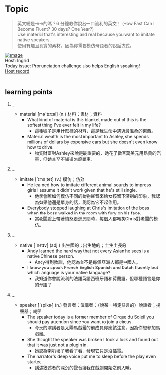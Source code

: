# Topic

> 英文總是卡卡的嗎？6 分鐘教你說出一口流利的英文！ (How Fast Can I Become Fluent? 30 days? One Year?) <br>
> Use material that's interesting and real because you want to imitate native speakers. <br>
> 使用有趣且真實的素材，因為你需要模仿母語者的說話方式。 <br>

[![Image](https://cdn.voicetube.com/assets/thumbnails/bY7hVunxyN8.jpg)](https://www.youtube.com/embed/bY7hVunxyN8?rel=0&showinfo=0&cc_load_policy=0&controls=1&autoplay=1&iv_load_policy=3&playsinline=1&wmode=transparent&start=200&end=208&enablejsapi=1&origin=https://tw.voicetube.com&widgetid=1)<br>
Host: Ingrid
<br>Today issue: Pronunciation challenge also helps English speaking!
<br>
[Host record](https://cdn.voicetube.com/tmp/everyday_records/ingrid.wang_vt_50297/3232.mp3)
<br><br>
## learning points
1. _
	* material [məˋtɪrɪəl] (n.) 材料；素材；資料
		- What kind of material is this blanket made out of this is the softest thing I've ever felt in my life?
			+ 這種毯子是用什麼樣的材料，這是我生命中遇過最溫柔的東西。
		- Material wealth is the most important to Ashley, she spends millions of dollars by expensive cars but she doesn't even know how to drive.
			+ 物質財富對Ashley來說是最重要的，她花了數百萬美元用昂貴的汽車，但她甚至不知道怎麼開車。

2. _
	* imitate [ˋɪmə͵tet] (v.) 模仿；仿效
		- He learned how to imitate different animal sounds to impress girls I assume it didn't work given that he's still single.
			+ 他學會瞭如何模仿不同的動物聲音來給女孩留下深刻的印象，我認為如果他還是單身的話，我認為它不起作用。
		- Everybody stopped laughing at Chris's imitation of the boss when the boss walked in the room with fury on his face.
			+ 當老闆臉上帶著憤怒走進房間時，每個人都嘲笑Chris對老闆的模仿。

3. _
	* native [ˋnetɪv] (adj.) 出生國的；出生地的；土生土長的
		- Andy learned the hard way that not every Asian he sees is a native Chinese person.
			+ Andy得到教訓，他認為並不是每個亞洲人都是中國人。
		- I know you speak French English Spanish and Dutch fluently but which language is your native language?
			+ 我知道你會說流利的法語英語西班牙語和荷蘭語，但哪種語言是你的母語？

4. _
	* speaker [ˋspikɚ] (n.) 發言者；演講者；（說某一特定語言的）說話者；揚聲器；喇叭
		- The speaker today is a former member of Cirque du Soleil you should pay attention since you want to join a circus.
			+ 今天的演講者是太陽馬戲團的前成員你應該注意，因為你想參加馬戲團。
		- She thought the speaker was broken I took a look and found out that it was just not a plugin in.
			+ 她認為喇叭壞了我看了看，發現它只是沒插電。
		- The narrator's deep voice put me to sleep before the play even started.
			+ 講述敘述者的深沉的聲音讓我在戲劇開始之前入睡。